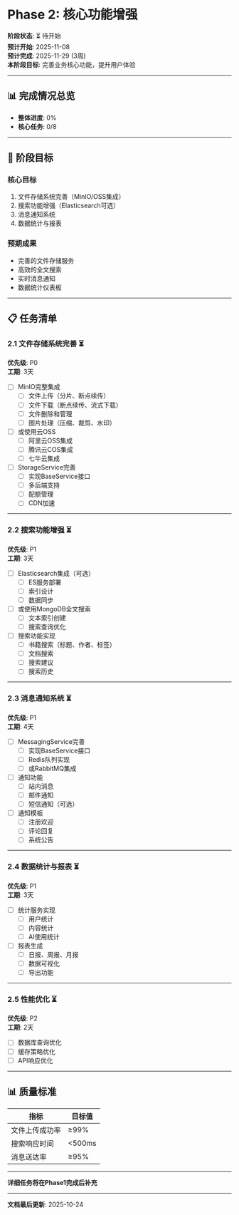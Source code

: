 # Phase 2: 核心功能增强

**阶段状态**: ⏳ 待开始  
**预计开始**: 2025-11-08  
**预计完成**: 2025-11-29 (3周)  
**本阶段目标**: 完善业务核心功能，提升用户体验

---

## 📊 完成情况总览

- **整体进度**: 0%
- **核心任务**: 0/8

---

## 🎯 阶段目标

### 核心目标
1. 文件存储系统完善（MinIO/OSS集成）
2. 搜索功能增强（Elasticsearch可选）
3. 消息通知系统
4. 数据统计与报表

### 预期成果
- 完善的文件存储服务
- 高效的全文搜索
- 实时消息通知
- 数据统计仪表板

---

## 📋 任务清单

### 2.1 文件存储系统完善 ⏳

**优先级**: P0  
**工期**: 3天

- [ ] MinIO完整集成
  - [ ] 文件上传（分片、断点续传）
  - [ ] 文件下载（断点续传、流式下载）
  - [ ] 文件删除和管理
  - [ ] 图片处理（压缩、裁剪、水印）
  
- [ ] 或使用云OSS
  - [ ] 阿里云OSS集成
  - [ ] 腾讯云COS集成
  - [ ] 七牛云集成

- [ ] StorageService完善
  - [ ] 实现BaseService接口
  - [ ] 多后端支持
  - [ ] 配额管理
  - [ ] CDN加速

---

### 2.2 搜索功能增强 ⏳

**优先级**: P1  
**工期**: 3天

- [ ] Elasticsearch集成（可选）
  - [ ] ES服务部署
  - [ ] 索引设计
  - [ ] 数据同步

- [ ] 或使用MongoDB全文搜索
  - [ ] 文本索引创建
  - [ ] 搜索查询优化

- [ ] 搜索功能实现
  - [ ] 书籍搜索（标题、作者、标签）
  - [ ] 文档搜索
  - [ ] 搜索建议
  - [ ] 搜索历史

---

### 2.3 消息通知系统 ⏳

**优先级**: P1  
**工期**: 4天

- [ ] MessagingService完善
  - [ ] 实现BaseService接口
  - [ ] Redis队列实现
  - [ ] 或RabbitMQ集成

- [ ] 通知功能
  - [ ] 站内消息
  - [ ] 邮件通知
  - [ ] 短信通知（可选）

- [ ] 通知模板
  - [ ] 注册欢迎
  - [ ] 评论回复
  - [ ] 系统公告

---

### 2.4 数据统计与报表 ⏳

**优先级**: P1  
**工期**: 3天

- [ ] 统计服务实现
  - [ ] 用户统计
  - [ ] 内容统计
  - [ ] AI使用统计
  
- [ ] 报表生成
  - [ ] 日报、周报、月报
  - [ ] 数据可视化
  - [ ] 导出功能

---

### 2.5 性能优化 ⏳

**优先级**: P2  
**工期**: 2天

- [ ] 数据库查询优化
- [ ] 缓存策略优化
- [ ] API响应优化

---

## 📊 质量标准

| 指标 | 目标值 |
|------|--------|
| 文件上传成功率 | ≥99% |
| 搜索响应时间 | <500ms |
| 消息送达率 | ≥95% |

---

**详细任务将在Phase1完成后补充**

---

**文档最后更新**: 2025-10-24

